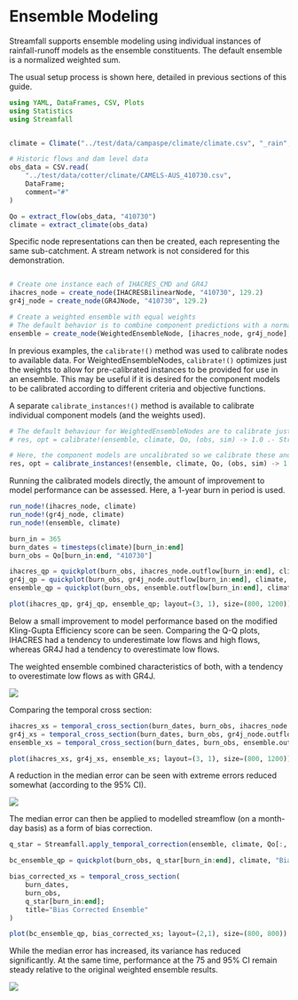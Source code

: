 # Ensemble Modeling

Streamfall supports ensemble modeling using individual instances of rainfall-runoff models
as the ensemble constituents. The default ensemble is a normalized weighted sum.

The usual setup process is shown here, detailed in previous sections of this guide.

```julia
using YAML, DataFrames, CSV, Plots
using Statistics
using Streamfall


climate = Climate("../test/data/campaspe/climate/climate.csv", "_rain", "_evap")

# Historic flows and dam level data
obs_data = CSV.read(
    "../test/data/cotter/climate/CAMELS-AUS_410730.csv",
    DataFrame;
    comment="#"
)

Qo = extract_flow(obs_data, "410730")
climate = extract_climate(obs_data)
```

Specific node representations can then be created, each representing the same sub-catchment.
A stream network is not considered for this demonstration.

```julia

# Create one instance each of IHACRES_CMD and GR4J
ihacres_node = create_node(IHACRESBilinearNode, "410730", 129.2)
gr4j_node = create_node(GR4JNode, "410730", 129.2)

# Create a weighted ensemble with equal weights
# The default behavior is to combine component predictions with a normalized weighted sum.
ensemble = create_node(WeightedEnsembleNode, [ihacres_node, gr4j_node], [0.5, 0.5])
```

In previous examples, the `calibrate!()` method was used to calibrate nodes to available
data. For WeightedEnsembleNodes, `calibrate!()` optimizes just the weights to allow for
pre-calibrated instances to be provided for use in an ensemble. This may be useful if
it is desired for the component models to be calibrated according to different criteria and
objective functions.

A separate `calibrate_instances!()` method is available to calibrate individual component
models (and the weights used).

```julia
# The default behaviour for WeightedEnsembleNodes are to calibrate just the weights.
# res, opt = calibrate!(ensemble, climate, Qo, (obs, sim) -> 1.0 .- Streamfall.NmKGE(obs, sim); MaxTime=180)

# Here, the component models are uncalibrated so we calibrate these and the weights.
res, opt = calibrate_instances!(ensemble, climate, Qo, (obs, sim) -> 1.0 .- Streamfall.NmKGE(obs, sim); MaxTime=180)
```

Running the calibrated models directly, the amount of improvement to model performance can
be assessed. Here, a 1-year burn in period is used.


```julia
run_node!(ihacres_node, climate)
run_node!(gr4j_node, climate)
run_node!(ensemble, climate)

burn_in = 365
burn_dates = timesteps(climate)[burn_in:end]
burn_obs = Qo[burn_in:end, "410730"]

ihacres_qp = quickplot(burn_obs, ihacres_node.outflow[burn_in:end], climate, "IHACRES", true)
gr4j_qp = quickplot(burn_obs, gr4j_node.outflow[burn_in:end], climate, "GR4J", true)
ensemble_qp = quickplot(burn_obs, ensemble.outflow[burn_in:end], climate, "Weighted Ensemble", true)

plot(ihacres_qp, gr4j_qp, ensemble_qp; layout=(3, 1), size=(800, 1200))
```

Below a small improvement to model performance based on the modified Kling-Gupta Efficiency
score can be seen. Comparing the Q-Q plots, IHACRES had a tendency to underestimate low
flows and high flows, whereas GR4J had a tendency to overestimate low flows.

The weighted ensemble combined characteristics of both, with a tendency to overestimate
low flows as with GR4J.

![](../assets/ensemble_model_comparison_quickplots.png)

Comparing the temporal cross section:

```julia
ihacres_xs = temporal_cross_section(burn_dates, burn_obs, ihacres_node.outflow[burn_in:end]; title="IHACRES")
gr4j_xs = temporal_cross_section(burn_dates, burn_obs, gr4j_node.outflow[burn_in:end]; title="GR4J")
ensemble_xs = temporal_cross_section(burn_dates, burn_obs, ensemble.outflow[burn_in:end]; title="Weighted Ensemble (IHACRES-GR4J)")

plot(ihacres_xs, gr4j_xs, ensemble_xs; layout=(3, 1), size=(800, 1200))
```

A reduction in the median error can be seen with extreme errors reduced somewhat (according to
the 95% CI).

![](../assets/ensemble_xsection.png)

The median error can then be applied to modelled streamflow (on a month-day basis) as a
form of bias correction.

```julia
q_star = Streamfall.apply_temporal_correction(ensemble, climate, Qo[:, "410730"])

bc_ensemble_qp = quickplot(burn_obs, q_star[burn_in:end], climate, "Bias Corrected Ensemble")

bias_corrected_xs = temporal_cross_section(
    burn_dates,
    burn_obs,
    q_star[burn_in:end];
    title="Bias Corrected Ensemble"
)

plot(bc_ensemble_qp, bias_corrected_xs; layout=(2,1), size=(800, 800))
```

While the median error has increased, its variance has reduced significantly. At the same
time, performance at the 75 and 95% CI remain steady relative to the original weighted
ensemble results.

![](../assets/ensemble_bias_corrected.png)
